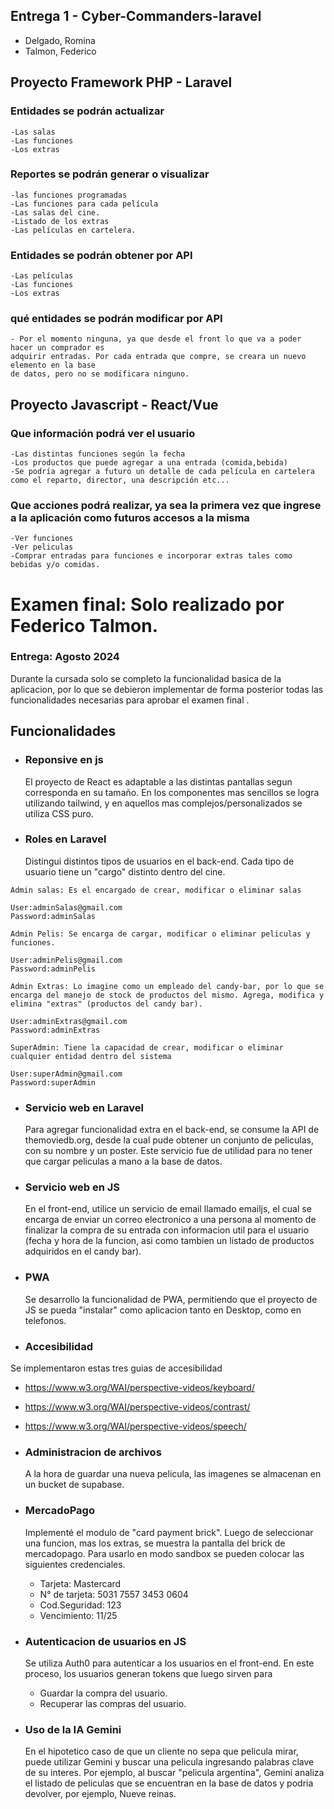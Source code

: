 ## Entrega 1 - Cyber-Commanders-laravel
- Delgado, Romina
- Talmon, Federico

## Proyecto Framework PHP - Laravel
### Entidades se podrán actualizar
    -Las salas
    -Las funciones
    -Los extras
### Reportes se podrán generar o visualizar
    -las funciones programadas
    -Las funciones para cada película
    -Las salas del cine.
    -Listado de los extras
    -Las películas en cartelera.
### Entidades se podrán obtener por API
    -Las películas
    -Las funciones
    -Los extras
### qué entidades se podrán modificar por API
    - Por el momento ninguna, ya que desde el front lo que va a poder hacer un comprador es
    adquirir entradas. Por cada entrada que compre, se creara un nuevo elemento en la base
    de datos, pero no se modificara ninguno.
    
## Proyecto Javascript - React/Vue
### Que información podrá ver el usuario
    -Las distintas funciones según la fecha
    -Los productos que puede agregar a una entrada (comida,bebida)
    -Se podría agregar a futuro un detalle de cada película en cartelera como el reparto, director, una descripción etc...

### Que acciones podrá realizar, ya sea la primera vez que ingrese a la aplicación como futuros accesos a la misma
    -Ver funciones
    -Ver peliculas
    -Comprar entradas para funciones e incorporar extras tales como bebidas y/o comidas.
# Examen final: Solo realizado por Federico Talmon.


### Entrega: Agosto 2024

Durante la cursada solo se completo la funcionalidad basica de la aplicacion, por lo que se debieron implementar de forma posterior todas las funcionalidades necesarias para aprobar el examen final .

## Funcionalidades
- ### Reponsive en js
   El proyecto de React es adaptable a las distintas pantallas segun corresponda en su tamaño. En los componentes mas sencillos se logra utilizando tailwind, y en aquellos mas complejos/personalizados se utiliza CSS puro.
- ### Roles en Laravel
    Distingui distintos tipos de usuarios en el back-end. Cada tipo de usuario tiene un "cargo" distinto dentro del cine.

~~~
Admin salas: Es el encargado de crear, modificar o eliminar salas

User:adminSalas@gmail.com
Password:adminSalas
~~~
~~~
Admin Pelis: Se encarga de cargar, modificar o eliminar peliculas y funciones.

User:adminPelis@gmail.com
Password:adminPelis
~~~
~~~
Admin Extras: Lo imagine como un empleado del candy-bar, por lo que se encarga del manejo de stock de productos del mismo. Agrega, modifica y elimina "extras" (productos del candy bar).

User:adminExtras@gmail.com
Password:adminExtras
~~~
~~~
SuperAdmin: Tiene la capacidad de crear, modificar o eliminar cualquier entidad dentro del sistema

User:superAdmin@gmail.com
Password:superAdmin
~~~
- ### Servicio web en Laravel
    Para agregar funcionalidad extra en el back-end, se consume la API de themoviedb.org, desde la cual pude obtener un conjunto de peliculas, con su nombre y un poster. Este servicio fue de utilidad para no tener que cargar peliculas a mano a la base de datos.

- ### Servicio web en JS
    En el front-end, utilice un servicio de email llamado emailjs, el cual se encarga de enviar un correo electronico a una persona al momento de finalizar la compra de su entrada con informacion util para el usuario (fecha y hora de la funcion, asi como tambien un listado de productos adquiridos en el candy bar). 

- ### PWA
    Se desarrollo la funcionalidad de PWA, permitiendo que el proyecto de JS se pueda "instalar" como aplicacion tanto en Desktop, como en telefonos. 

- ### Accesibilidad
 Se implementaron estas tres guias de accesibilidad
- https://www.w3.org/WAI/perspective-videos/keyboard/
- https://www.w3.org/WAI/perspective-videos/contrast/
- https://www.w3.org/WAI/perspective-videos/speech/

- ### Administracion de archivos
  A la hora de guardar una nueva pelicula, las imagenes se almacenan en un bucket de supabase. 

- ### MercadoPago
    Implementé el modulo de "card payment brick". Luego de seleccionar una funcion, mas los extras, se muestra la pantalla del brick de mercadopago. Para usarlo en modo sandbox se pueden colocar las siguientes credenciales.

    * Tarjeta: Mastercard
    * N° de tarjeta: 5031 7557 3453 0604
    * Cod.Seguridad: 123
    * Vencimiento: 11/25
 
- ### Autenticacion de usuarios en JS
    Se utiliza Auth0 para autenticar a los usuarios en el front-end. En este proceso, los usuarios generan tokens que luego sirven para 
    * Guardar la compra del usuario.
    * Recuperar las compras del usuario.
- ### Uso de la IA Gemini
    En el hipotetico caso de que un cliente no sepa que pelicula mirar, puede utilizar Gemini y buscar una pelicula ingresando palabras clave de su interes. Por ejemplo, al buscar "pelicula argentina", Gemini analiza el listado de peliculas que se encuentran en la base de datos y podria devolver, por ejemplo, Nueve reinas.


